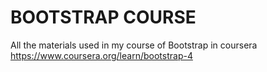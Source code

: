 # BOOTSTRAP COURSE
 All the materials used in my course of Bootstrap in coursera <br>
https://www.coursera.org/learn/bootstrap-4
